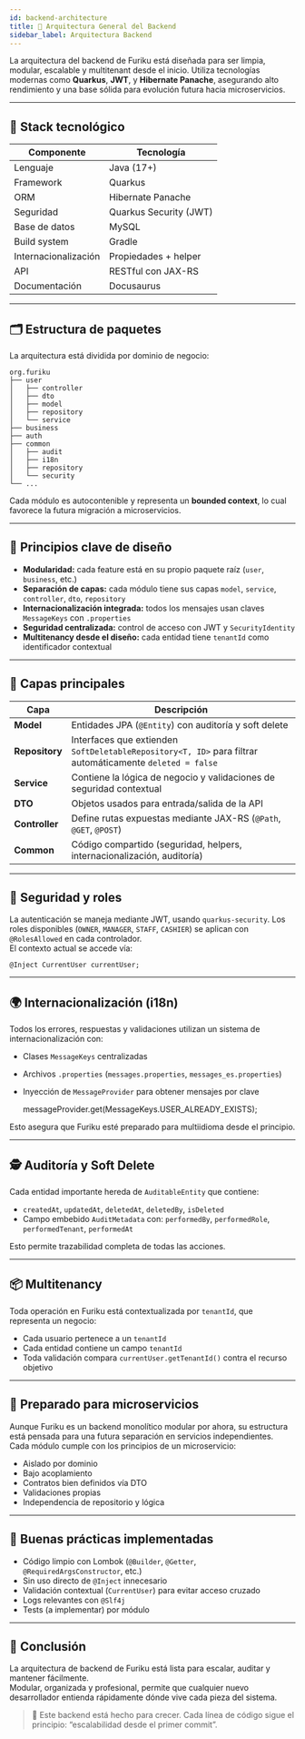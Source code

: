 ```yaml
---
id: backend-architecture
title: 🧱 Arquitectura General del Backend
sidebar_label: Arquitectura Backend
---
```


La arquitectura del backend de Furiku está diseñada para ser limpia, modular, escalable y multitenant desde el inicio. Utiliza tecnologías modernas como **Quarkus**, **JWT**, y **Hibernate Panache**, asegurando alto rendimiento y una base sólida para evolución futura hacia microservicios.

---

## 🧰 Stack tecnológico

| Componente     | Tecnología         |
|----------------|--------------------|
| Lenguaje       | Java (17+)         |
| Framework      | Quarkus            |
| ORM            | Hibernate Panache  |
| Seguridad      | Quarkus Security (JWT) |
| Base de datos  | MySQL              |
| Build system   | Gradle             |
| Internacionalización | Propiedades + helper |
| API            | RESTful con JAX-RS |
| Documentación  | Docusaurus         |

---

## 🗂️ Estructura de paquetes

La arquitectura está dividida por dominio de negocio:

    org.furiku
    ├── user
    │   ├── controller
    │   ├── dto
    │   ├── model
    │   ├── repository
    │   └── service
    ├── business
    ├── auth
    ├── common
    │   ├── audit
    │   ├── i18n
    │   ├── repository
    │   └── security
    └── ...

Cada módulo es autocontenible y representa un **bounded context**, lo cual favorece la futura migración a microservicios.

---

## 🧩 Principios clave de diseño

- **Modularidad:** cada feature está en su propio paquete raíz (`user`, `business`, etc.)
- **Separación de capas:** cada módulo tiene sus capas `model`, `service`, `controller`, `dto`, `repository`
- **Internacionalización integrada:** todos los mensajes usan claves `MessageKeys` con `.properties`
- **Seguridad centralizada:** control de acceso con JWT y `SecurityIdentity`
- **Multitenancy desde el diseño:** cada entidad tiene `tenantId` como identificador contextual

---

## 🧱 Capas principales

| Capa        | Descripción |
|-------------|-------------|
| **Model**       | Entidades JPA (`@Entity`) con auditoría y soft delete |
| **Repository**  | Interfaces que extienden `SoftDeletableRepository<T, ID>` para filtrar automáticamente `deleted = false` |
| **Service**     | Contiene la lógica de negocio y validaciones de seguridad contextual |
| **DTO**         | Objetos usados para entrada/salida de la API |
| **Controller**  | Define rutas expuestas mediante JAX-RS (`@Path`, `@GET`, `@POST`) |
| **Common**      | Código compartido (seguridad, helpers, internacionalización, auditoría) |

---

## 🔐 Seguridad y roles

La autenticación se maneja mediante JWT, usando `quarkus-security`. Los roles disponibles (`OWNER`, `MANAGER`, `STAFF`, `CASHIER`) se aplican con `@RolesAllowed` en cada controlador.  
El contexto actual se accede vía:

    @Inject CurrentUser currentUser;

---

## 🌍 Internacionalización (i18n)

Todos los errores, respuestas y validaciones utilizan un sistema de internacionalización con:

- Clases `MessageKeys` centralizadas
- Archivos `.properties` (`messages.properties`, `messages_es.properties`)
- Inyección de `MessageProvider` para obtener mensajes por clave

    messageProvider.get(MessageKeys.USER_ALREADY_EXISTS);

Esto asegura que Furiku esté preparado para multiidioma desde el principio.

---

## 🕵️ Auditoría y Soft Delete

Cada entidad importante hereda de `AuditableEntity` que contiene:

- `createdAt`, `updatedAt`, `deletedAt`, `deletedBy`, `isDeleted`
- Campo embebido `AuditMetadata` con: `performedBy`, `performedRole`, `performedTenant`, `performedAt`

Esto permite trazabilidad completa de todas las acciones.

---

## 📦 Multitenancy

Toda operación en Furiku está contextualizada por `tenantId`, que representa un negocio:

- Cada usuario pertenece a un `tenantId`
- Cada entidad contiene un campo `tenantId`
- Toda validación compara `currentUser.getTenantId()` contra el recurso objetivo

---

## 🚀 Preparado para microservicios

Aunque Furiku es un backend monolítico modular por ahora, su estructura está pensada para una futura separación en servicios independientes.  
Cada módulo cumple con los principios de un microservicio:

- Aislado por dominio
- Bajo acoplamiento
- Contratos bien definidos vía DTO
- Validaciones propias
- Independencia de repositorio y lógica

---

## 🧠 Buenas prácticas implementadas

- Código limpio con Lombok (`@Builder`, `@Getter`, `@RequiredArgsConstructor`, etc.)
- Sin uso directo de `@Inject` innecesario
- Validación contextual (`CurrentUser`) para evitar acceso cruzado
- Logs relevantes con `@Slf4j`
- Tests (a implementar) por módulo

---

## 🧩 Conclusión

La arquitectura de backend de Furiku está lista para escalar, auditar y mantener fácilmente.  
Modular, organizada y profesional, permite que cualquier nuevo desarrollador entienda rápidamente dónde vive cada pieza del sistema.

> 🧱 Este backend está hecho para crecer. Cada línea de código sigue el principio: “escalabilidad desde el primer commit”.
